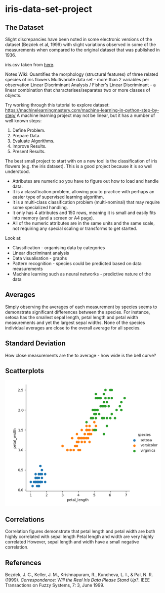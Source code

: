 # iris-data-set-project


## The Dataset
Slight discrepancies have been noted in some electronic versions of the dataset (Bezdek et al, 1999) with slight variations observed in some of the measurements when compared to the original dataset that was published in 1936.
 
iris.csv taken from [here](https://gist.github.com/curran/a08a1080b88344b0c8a7#file-iris-csv-L1).

Notes
Wiki:
Quantifies the morphology (structural features) of three related species of iris flowers
Multivariate data set - more than 2 variables per observation
Linear Discriminant Analysis / Fisher's Linear Discriminant - a linear combination that characterises/separates two or more classes of objects.

Try working through this tutorial to explore dataset: https://machinelearningmastery.com/machine-learning-in-python-step-by-step/
A machine learning project may not be linear, but it has a number of well known steps:
1. Define Problem.
2. Prepare Data.
3. Evaluate Algorithms.
4. Improve Results.
5. Present Results.

The best small project to start with on a new tool is the classification of iris flowers (e.g. the iris dataset). This is a good project because it is so well understood.
* Attributes are numeric so you have to figure out how to load and handle data.
* It is a classification problem, allowing you to practice with perhaps an easier type of supervised learning algorithm.
* It is a multi-class classification problem (multi-nominal) that may require some specialized handling.
* It only has 4 attributes and 150 rows, meaning it is small and easily fits into memory (and a screen or A4 page).
* All of the numeric attributes are in the same units and the same scale, not requiring any special scaling or transforms to get started.




Look at: 
* Classification - organising data by categories
* Linear discriminant analysis 
* Data visualisation - graphs
* Pattern recognition - species could be predicted based on data measurements
* Machine learning such as neural networks - predictive nature of the data 


## Averages
Simply observing the averages of each measurement by species seems to demonstrate significant differences between the species. For instance, setosa has the smallest sepal length, petal length and petal width measurements and yet the largest sepal widths.
None of the species individual averages are close to the overall average for all species.

## Standard Deviation
How close measurements are the to average - how wide is the bell curve?


## Scatterplots 
![Petal Measurements](scatter.petal.png)

## Correlations
Correlation figures demonstrate that petal length and petal width are both highly correlated with sepal length
Petal length and width are very highly correlated
However, sepal length and width have a small negative correlation.



## References
Bezdek, J. C., Keller, J. M., Krishnapuram, R., Kuncheva, L. I., & Pal, N. R.        (1999). *Correspondence: Will the Real Iris Data Please Stand Up?*. IEEE        Transactions on Fuzzy Systems, 7: 3, June 1999.
